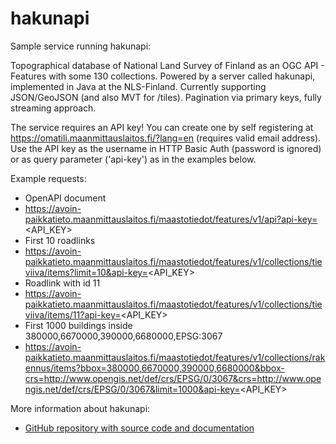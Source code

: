# hakunapi

Sample service running hakunapi:

Topographical database of National Land Survey of Finland as an OGC API - Features with some 130 collections. Powered by a server called hakunapi, implemented in Java at the NLS-Finland. Currently supporting JSON/GeoJSON (and also MVT for /tiles). Pagination via primary keys, fully streaming approach.

The service requires an API key! You can create one by self registering at https://omatili.maanmittauslaitos.fi/?lang=en (requires valid email address). Use the API key as the username in HTTP Basic Auth (password is ignored) or as query parameter ('api-key') as in the examples below.

Example requests:

* OpenAPI document
* https://avoin-paikkatieto.maanmittauslaitos.fi/maastotiedot/features/v1/api?api-key=<API_KEY>
* First 10 roadlinks
* https://avoin-paikkatieto.maanmittauslaitos.fi/maastotiedot/features/v1/collections/tieviiva/items?limit=10&api-key=<API_KEY>
* Roadlink with id 11
* https://avoin-paikkatieto.maanmittauslaitos.fi/maastotiedot/features/v1/collections/tieviiva/items/11?api-key=<API_KEY>
* First 1000 buildings inside 380000,6670000,390000,6680000,EPSG:3067
* https://avoin-paikkatieto.maanmittauslaitos.fi/maastotiedot/features/v1/collections/rakennus/items?bbox=380000,6670000,390000,6680000&bbox-crs=http://www.opengis.net/def/crs/EPSG/0/3067&crs=http://www.opengis.net/def/crs/EPSG/0/3067&limit=1000&api-key=<API_KEY>

More information about hakunapi:

* [GitHub repository with source code and documentation](https://github.com/nlsfi/hakunapi)
